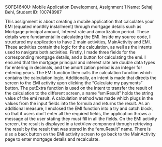 SOFE4640U: Mobile Application Development, Assignment 1
Name: Sehaj Behl, Student ID: 100748987
	
 This assignment is about creating a mobile application that calculates your
 EMI (equated monthly installment) through mortgage details such as Mortgage principal amount, 
 Interest rate and amortization period. These details were fundamental in calculating the EMI. 
 Inside my source code, I structured my application to have 2 main activities, MainActivity and 
 EMI. These activities contain the logic for the calculation, as well as the intents used to navigate
 both activities. Firstly, I made three fields for the corresponding mortgage details, and a button for
 calculating the emi. I ensured that the mortgage principal and interest rate are double data types for 
 entering in decimals, and the amortization period is an integer for entering years. The EMI function 
 then calls the calculation function which contains the calculation logic. Additionally, an intent 
 is made that directs the screen to the EMI activity upon clicking the “Calculate my payments”
 button. The putExtra function is used on the intent to transfer the result of the calculation to the 
 different screen, a name “emiResult” holds the string value of the emi result. A calculation method was 
 made which plugs in the values from the input fields into the formula and returns the result. As an
 additional measure, I enclosed the EMI function into a try and catch block, so that if users don’t 
 enter all the required fields, the application throws a message at the user stating they must fill in 
 all the fields. On the EMI activity screen, the result is displayed in a textView component through 
 retrieving the result by the result that was stored in the “emuResult” name. There is also a back 
 button on the EMI activity screen to go back to the MainActivity page to enter mortgage details and recalculate. 
